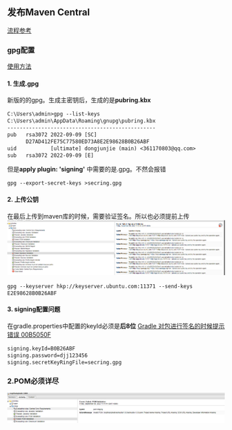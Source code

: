 ## 发布Maven Central
[流程参考](https://blog.csdn.net/Lover29/article/details/126190868)

### gpg配置
[使用方法](https://blog.csdn.net/willingtolove/article/details/122362705)
#### 1. 生成.gpg
新版的的gpg。生成主密钥后，生成的是**pubring.kbx**
```
C:\Users\admin>gpg --list-keys
C:\Users\admin\AppData\Roaming\gnupg\pubring.kbx
------------------------------------------------
pub   rsa3072 2022-09-09 [SC]
      D27AD412FE75C77580ED73A8E2E98628B0B26ABF
uid           [ultimate] dongjunjie (main) <361170803@qq.com>
sub   rsa3072 2022-09-09 [E]

```
但是**apply plugin: 'signing'** 中需要的是.gpg。不然会报错
```
gpg --export-secret-keys >secring.gpg
```
#### 2. 上传公钥
在最后上传到maven库的时候，需要验证签名。所以也必须提前上传
![错误](doc/signError.jpg)
```
gpg --keyserver hkp://keyserver.ubuntu.com:11371 --send-keys  E2E98628B0B26ABF
```

#### 3. signing配置问题
在gradle.properties中配置的keyId必须是**后8位**
[Gradle 对包进行签名的时候提示错误 00B5050F](https://blog.csdn.net/huyuchengus/article/details/111714493)
```
signing.keyId=B0B26ABF
signing.password=djj123456
signing.secretKeyRingFile=secring.gpg

```

### 2.POM必须详尽
![错误](doc/pomError.jpg)


 